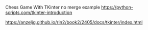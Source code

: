 Chess Game With TKinter
no merge example
https://python-scripts.com/tkinter-introduction

https://anzeljg.github.io/rin2/book2/2405/docs/tkinter/index.html
